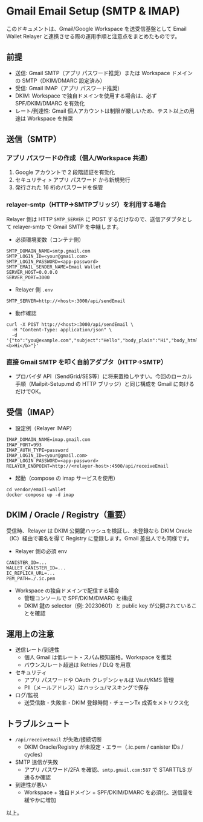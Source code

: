 # Gmail Email Setup (SMTP & IMAP)

このドキュメントは、Gmail/Google Workspace を送受信基盤として Email Wallet Relayer と連携させる際の運用手順と注意点をまとめたものです。

## 前提
- 送信: Gmail SMTP（アプリ パスワード推奨）または Workspace ドメインの SMTP（DKIM/DMARC 設定済み）
- 受信: Gmail IMAP（アプリ パスワード推奨）
- DKIM: Workspace で独自ドメインを使用する場合は、必ず SPF/DKIM/DMARC を有効化
- レート/到達性: Gmail 個人アカウントは制限が厳しいため、テスト以上の用途は Workspace を推奨

## 送信（SMTP）

### アプリ パスワードの作成（個人/Workspace 共通）
1. Google アカウントで 2 段階認証を有効化
2. セキュリティ > アプリ パスワード から新規発行
3. 発行された 16 桁のパスワードを保管

### relayer-smtp（HTTP→SMTPブリッジ）を利用する場合
Relayer 側は HTTP `SMTP_SERVER` に POST するだけなので、送信アダプタとして relayer-smtp で Gmail SMTP を中継します。

- 必須環境変数（コンテナ側）
```
SMTP_DOMAIN_NAME=smtp.gmail.com
SMTP_LOGIN_ID=<your@gmail.com>
SMTP_LOGIN_PASSWORD=<app-password>
SMTP_EMAIL_SENDER_NAME=Email Wallet
SERVER_HOST=0.0.0.0
SERVER_PORT=3000
```
- Relayer 側 `.env`
```
SMTP_SERVER=http://<host>:3000/api/sendEmail
```
- 動作確認
```
curl -X POST http://<host>:3000/api/sendEmail \
  -H "Content-Type: application/json" \
  -d '{"to":"you@example.com","subject":"Hello","body_plain":"Hi","body_html":"<b>Hi</b>"}'
```

### 直接 Gmail SMTP を叩く自前アダプタ（HTTP→SMTP）
- プロバイダ API（SendGrid/SES等）に将来置換しやすい。今回のローカル手順（Mailpit-Setup.md の HTTP ブリッジ）と同じ構成を Gmail に向けるだけでOK。

## 受信（IMAP）
- 設定例（Relayer IMAP）
```
IMAP_DOMAIN_NAME=imap.gmail.com
IMAP_PORT=993
IMAP_AUTH_TYPE=password
IMAP_LOGIN_ID=<your@gmail.com>
IMAP_LOGIN_PASSWORD=<app-password>
RELAYER_ENDPOINT=http://<relayer-host>:4500/api/receiveEmail
```
- 起動（compose の imap サービスを使用）
```
cd vendor/email-wallet
docker compose up -d imap
```

## DKIM / Oracle / Registry（重要）
受信時、Relayer は DKIM 公開鍵ハッシュを検証し、未登録なら DKIM Oracle（IC）経由で署名を得て Registry に登録します。Gmail 差出人でも同様です。

- Relayer 側の必須 env
```
CANISTER_ID=...
WALLET_CANISTER_ID=...
IC_REPLICA_URL=...
PEM_PATH=./.ic.pem
```
- Workspace の独自ドメインで配信する場合
  - 管理コンソールで SPF/DKIM/DMARC を構成
  - DKIM 鍵の selector（例: 20230601）と public key が公開されていることを確認

## 運用上の注意
- 送信レート/到達性
  - 個人 Gmail は低レート・スパム検知厳格。Workspace を推奨
  - バウンス/レート超過は Retries / DLQ を用意
- セキュリティ
  - アプリ パスワードや OAuth クレデンシャルは Vault/KMS 管理
  - PII（メールアドレス）はハッシュ/マスキングで保存
- ログ/監視
  - 送受信数・失敗率・DKIM 登録時間・チェーンTx 成否をメトリクス化

## トラブルシュート
- `/api/receiveEmail` が失敗/接続切断
  - DKIM Oracle/Registry が未設定・エラー（.ic.pem / canister IDs / cycles）
- SMTP 送信が失敗
  - アプリ パスワード/2FA を確認、`smtp.gmail.com:587` で STARTTLS が通るか確認
- 到達性が悪い
  - Workspace + 独自ドメイン + SPF/DKIM/DMARC を必須化、送信量を緩やかに増加

以上。
